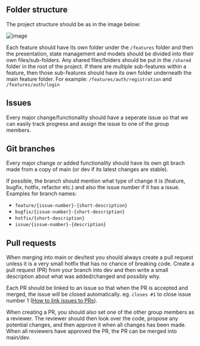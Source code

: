 ## Folder structure
The project structure should be as in the image below:

![image](https://github.com/user-attachments/assets/400932c2-5232-4b4f-9ca9-83ad9d2dd876)

Each feature should have its own folder under the `/features` folder and then the presentation, state management and models should be divided into their own files/sub-folders. Any shared files/folders should be put in the `/shared` folder in the root of the project.
If there are multiple sub-features within a feature, then those sub-features should have its own folder underneath the main feature folder. For example: `/features/auth/registration` and `/features/auth/login`
## Issues
Every major change/functionality should have a seperate issue so that we can easily track progress and assign the issue to one of the group members.

## Git branches
Every major change or added functionality should have its own git brach made from a copy of main (or dev if its latest changes are stable).

If possible, the branch should mention what type of change it is (feature, bugfix, hotfix, refactor etc.) and also the issue number if it has a issue.
Examples for branch names:
- `feature/{issue-number}-{short-description}`
- `bugfix/{issue-number}-{short-description}`
- `hotfix/{short-description}`
- `issue/{issue-number}-{description}`
## Pull requests
When merging into main or dev/test you should always create a pull request unless it is a very small hotfix that has no chance of breaking code.
Create a pull request (PR) from your branch into dev and then write a small description about what was added/changed and possibly why.

Each PR should be linked to an issue so that when the PR is accepted and merged, the issue will be closed automatically. eg. `closes #1` to close issue number 1 ([How to link issues to PRs](https://docs.github.com/en/issues/tracking-your-work-with-issues/using-issues/linking-a-pull-request-to-an-issue#linking-a-pull-request-to-an-issue-using-a-keyword)).

When creating a PR, you should also set one of the other group members as a reviewer. The reviewer should then look over the code, propose any potential changes, and then approve it when all changes has been made. When all reviewers have approved the PR, the PR can be merged into main/dev.
